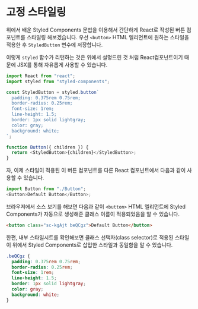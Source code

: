 # 고정 스타일링

위에서 배운 Styled Components 문법을 이용해서 간단하게 React로 작성된 버튼 컴포넌트를 스타일링 해보겠습니다. 우선 `<button>` HTML 엘리먼트에 원하는 스타일을 적용한 후 `StyledButton` 변수에 저장합니다.

이렇게 `styled` 함수가 리턴하는 것은 위에서 설명드린 것 처럼 React컴포넌트이기 때문에 JSX를 통해 자유롭게 사용할 수 있습니다.

```javascript
import React from "react";
import styled from "styled-components";

const StyledButton = styled.button`
  padding: 0.375rem 0.75rem;
  border-radius: 0.25rem;
  font-size: 1rem;
  line-height: 1.5;
  border: 1px solid lightgray;
  color: gray;
  background: white;
`;

function Button({ children }) {
  return <StyledButton>{children}</StyledButton>;
}
```

자, 이제 스타일이 적용된 이 버튼 컴포넌트를 다른 React 컴포넌트에서 다음과 같이 사용할 수 있습니다.

```javascript
import Button from "./Button";
<Button>Default Button</Button>;
```

브라우저에서 소스 보기를 해보면 다음과 같이 `<button>` HTML 엘리먼트에 Styled Components가 자동으로 생성해준 클래스 이름이 적용되었음을 알 수 있습니다.

```html
<button class="sc-kgAjt beQCgz">Default Button</button>
```

한편, 내부 스타일시트를 확인해보면 클래스 선택자(class selector)로 적용된 스타일이 위에서 Styled Components로 삽입한 스타일과 동일함을 알 수 있습니다.

```css
.beQCgz {
  padding: 0.375rem 0.75rem;
  border-radius: 0.25rem;
  font-size: 1rem;
  line-height: 1.5;
  border: 1px solid lightgray;
  color: gray;
  background: white;
}
```
